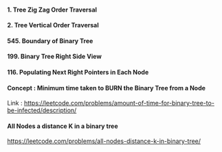 #### 1. Tree Zig Zag Order Traversal





#### 2. Tree Vertical Order Traversal



#### 545. Boundary of Binary Tree


#### 199. Binary Tree Right Side View


####  116. Populating Next Right Pointers in Each Node


####  Concept : Minimum time taken to BURN the Binary Tree from a Node
Link : https://leetcode.com/problems/amount-of-time-for-binary-tree-to-be-infected/description/



#### All Nodes a distance K in a binary tree
https://leetcode.com/problems/all-nodes-distance-k-in-binary-tree/

